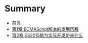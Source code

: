 # Summary

* [前言](README.md)
* [第1章 ECMAScript版本的发展历程](./Ch01/1.md)
* [第2章 ES2015能为实际开发带来什么](./Ch02/2.md)